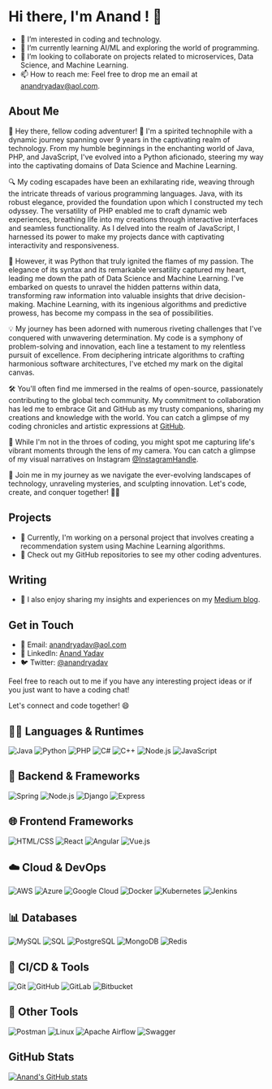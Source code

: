 # Hi there, I'm Anand ! 👋

- 👀 I’m interested in coding and technology.
- 🌱 I’m currently learning AI/ML and exploring the world of programming.
- 💞️ I’m looking to collaborate on projects related to microservices, Data Science, and Machine Learning.
- 📫 How to reach me: Feel free to drop me an email at anandryadav@aol.com.

## About Me

👋 Hey there, fellow coding adventurer! 🚀 I'm a spirited technophile with a dynamic journey spanning over 9 years in the captivating realm of technology. From my humble beginnings in the enchanting world of Java, PHP, and JavaScript, I've evolved into a Python aficionado, steering my way into the captivating domains of Data Science and Machine Learning.

🔍 My coding escapades have been an exhilarating ride, weaving through the intricate threads of various programming languages. Java, with its robust elegance, provided the foundation upon which I constructed my tech odyssey. The versatility of PHP enabled me to craft dynamic web experiences, breathing life into my creations through interactive interfaces and seamless functionality. As I delved into the realm of JavaScript, I harnessed its power to make my projects dance with captivating interactivity and responsiveness.

🐍 However, it was Python that truly ignited the flames of my passion. The elegance of its syntax and its remarkable versatility captured my heart, leading me down the path of Data Science and Machine Learning. I've embarked on quests to unravel the hidden patterns within data, transforming raw information into valuable insights that drive decision-making. Machine Learning, with its ingenious algorithms and predictive prowess, has become my compass in the sea of possibilities.

💡 My journey has been adorned with numerous riveting challenges that I've conquered with unwavering determination. My code is a symphony of problem-solving and innovation, each line a testament to my relentless pursuit of excellence. From deciphering intricate algorithms to crafting harmonious software architectures, I've etched my mark on the digital canvas.

🛠️ You'll often find me immersed in the realms of open-source, passionately contributing to the global tech community. My commitment to collaboration has led me to embrace Git and GitHub as my trusty companions, sharing my creations and knowledge with the world. You can catch a glimpse of my coding chronicles and artistic expressions at [GitHub](https://github.com/anandryadav).

📸 While I'm not in the throes of coding, you might spot me capturing life's vibrant moments through the lens of my camera. You can catch a glimpse of my visual narratives on Instagram [@InstagramHandle](https://www.instagram.com/anandryadav/).

🌌 Join me in my journey as we navigate the ever-evolving landscapes of technology, unraveling mysteries, and sculpting innovation. Let's code, create, and conquer together! 🚀✨
## Projects

- 🚀 Currently, I'm working on a personal project that involves creating a recommendation system using Machine Learning algorithms.
- 🌟 Check out my GitHub repositories to see my other coding adventures.

## Writing

- 📝 I also enjoy sharing my insights and experiences on my [Medium blog](https://medium.com/@aanandryadav).

## Get in Touch

- 📧 Email: anandryadav@aol.com
- 🔗 LinkedIn: [Anand Yadav](https://www.linkedin.com/in/anandryadav)
- 🐦 Twitter: [@anandryadav](https://twitter.com/anandryadav)

Feel free to reach out to me if you have any interesting project ideas or if you just want to have a coding chat!

Let's connect and code together! 😄

## 🧑‍💻 Languages & Runtimes
![Java](https://img.icons8.com/color/48/000000/java-coffee-cup-logo.png)
![Python](https://img.icons8.com/color/48/000000/python.png)
![PHP](https://img.icons8.com/color/48/000000/php.png)
![C#](https://img.icons8.com/color/48/000000/c-sharp-logo.png)
![C++](https://img.icons8.com/color/48/000000/c-plus-plus-logo.png)
![Node.js](https://img.icons8.com/color/48/000000/nodejs.png)
![JavaScript](https://img.icons8.com/color/48/000000/javascript.png)

## 🔧 Backend & Frameworks
![Spring](https://img.icons8.com/color/48/000000/spring-logo.png)
![Node.js](https://img.icons8.com/color/48/000000/nodejs.png)
![Django](https://img.icons8.com/color/48/000000/django.png)
![Express](https://img.icons8.com/ios-filled/50/000000/express-js.png)

## 🌐 Frontend Frameworks
![HTML/CSS](https://img.icons8.com/color/48/000000/html-5.png)
![React](https://img.icons8.com/color/48/000000/react-native.png)
![Angular](https://img.icons8.com/color/48/000000/angularjs.png)
![Vue.js](https://img.icons8.com/color/48/000000/vue-js.png)

## ☁️ Cloud & DevOps
![AWS](https://img.icons8.com/color/48/000000/amazon-web-services.png)
![Azure](https://img.icons8.com/color/48/000000/azure-1.png)
![Google Cloud](https://img.icons8.com/color/48/000000/google-cloud-platform.png)
![Docker](https://img.icons8.com/color/48/000000/docker.png)
![Kubernetes](https://img.icons8.com/color/48/000000/kubernetes.png)
![Jenkins](https://img.icons8.com/color/48/000000/jenkins.png)

## 📊 Databases
![MySQL](https://img.icons8.com/ios-filled/50/000000/mysql-logo.png)
![SQL](https://img.icons8.com/color/48/000000/sql.png)
![PostgreSQL](https://img.icons8.com/color/48/000000/postgreesql.png)
![MongoDB](https://img.icons8.com/color/48/000000/mongodb.png)
![Redis](https://img.icons8.com/color/48/000000/redis.png)

## 🔄 CI/CD & Tools
![Git](https://img.icons8.com/color/48/000000/git.png)
![GitHub](https://img.icons8.com/material-outlined/48/000000/github.png)
![GitLab](https://img.icons8.com/color/48/000000/gitlab.png)
![Bitbucket](https://img.icons8.com/color/48/000000/bitbucket.png)

## 🧰 Other Tools
![Postman](https://img.icons8.com/external-tal-revivo-shadow-tal-revivo/48/000000/external-postman-is-the-only-complete-api-development-environment-logo-shadow-tal-revivo.png)
![Linux](https://img.icons8.com/color/48/000000/linux.png)
![Apache Airflow](https://img.icons8.com/color/48/apache-airflow.png)
![Swagger](https://img.icons8.com/external-tal-revivo-color-tal-revivo/48/000000/external-swagger-a-tool-used-for-documenting-apis-logo-color-tal-revivo.png)




## GitHub Stats

[![Anand's GitHub stats](https://github-readme-stats.vercel.app/api?username=anandryadav&show_icons=true&theme=dark)](https://github.com/anandryadav)



<!---
anandryadav/anandryadav is a ✨ special ✨ repository because its `README.md` (this file) appears on your GitHub profile.
You can click the Preview link to take a look at your changes.
--->
